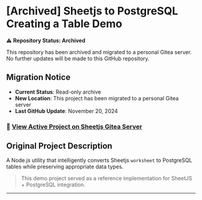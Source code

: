 # [Archived] Sheetjs to PostgreSQL Creating a Table Demo

⚠️ **Repository Status: Archived**

This repository has been archived and migrated to a personal Gitea server. No further updates will be made to this GitHub repository.

## Migration Notice
- **Current Status**: Read-only archive  
- **New Location**: This project has been migrated to a personal Gitea server
- **Last GitHub Update**: November 20, 2024

### 🔗 [View Active Project on Sheetjs Gitea Server](https://git.sheetjs.com/asadbek064/sheetjs-pg-table-demo)


## Original Project Description
A Node.js utility that intelligently converts Sheetjs `worksheet` to PostgreSQL tables while preserving appropriate data types.

> This demo project served as a reference implementation for SheetJS + PostgreSQL integration.

---